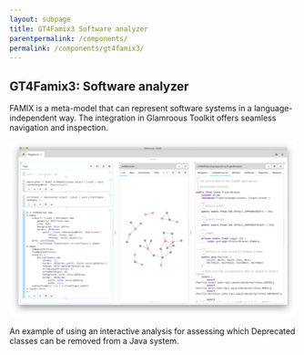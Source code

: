 ```yaml
---
layout: subpage
title: GT4Famix3 Software analyzer
parentpermalink: /components/
permalink: /components/gt4famix3/
---
```


<section id="debugger">
	<div class="container pt-5 pb-5 jumbotron-small">
  	<div class="row">
    		<div class="col-md-12">
    			<h1>GT4Famix3: Software analyzer</h1>
    			<p class="lead">FAMIX is a meta-model that can represent software systems in a language-independent way. The integration in Glamroous Toolkit offers seamless navigation and inspection.</p>
    			<div class="sample">
          	<img src="/assets/pictures/gtr-famix-argouml.png">
          	<div class="picture-caption">
            	<p>An example of using an interactive analysis for assessing which Deprecated classes can be removed from a Java system.</p>
          	</div>
        	</div>
    		</div>
  	</div>
	</div>
</section>

